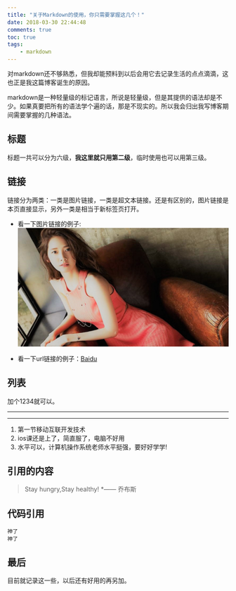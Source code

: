 ```yaml
---
title: "关于Markdown的使用，你只需要掌握这几个！"
date: 2018-03-30 22:44:48
comments: true
toc: true
tags:
	- markdown
---
```


对markdown还不够熟悉，但我却能预料到以后会用它去记录生活的点点滴滴，这也正是我这篇博客诞生的原因。 

markdown是一种轻量级的标记语言，所说是轻量级，但是其提供的语法却是不少。如果真要把所有的语法学个遍的话，那是不现实的。所以我会归出我写博客期间需要掌握的几种语法。

## **标题**

标题一共可以分为六级，**我这里就只用第二级**，临时使用也可以用第三级。

## **链接**

链接分为两类：一类是图片链接，一类是超文本链接。还是有区别的，图片链接是本页直接显示，另外一类是相当于新标签页打开。

* 看一下图片链接的例子: ![图片无法显示的时候显示的内容](\assets\blog_img\180330-1.png "鼠标放置在图片上显示")

* 看一下url链接的例子：[Baidu](www.baidu.com "百度一下，你就知道，鼠标放上去就显示" )

## **列表**

加个1234就可以。

***
* * *

1. 第一节移动互联开发技术
2. ios课还是上了，简直服了，电脑不好用
3. 水平可以，计算机操作系统老师水平挺强，要好好学学!

## **引用的内容**

> Stay hungry,Stay healthy!
*—— 乔布斯

## **代码引用**

```
神了
神了

```

## **最后**

目前就记录这一些，以后还有好用的再另加。

